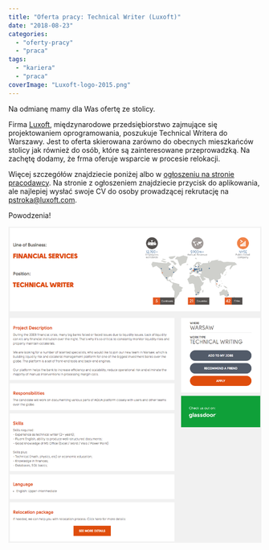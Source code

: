 ```yaml
---
title: "Oferta pracy: Technical Writer (Luxoft)"
date: "2018-08-23"
categories: 
  - "oferty-pracy"
  - "praca"
tags: 
  - "kariera"
  - "praca"
coverImage: "Luxoft-logo-2015.png"
---
```


Na odmianę mamy dla Was ofertę ze stolicy.

Firma [Luxoft](https://www.luxoft.com/), międzynarodowe przedsiębiorstwo zajmujące się projektowaniem oprogramowania, poszukuje Technical Writera do Warszawy. Jest to oferta skierowana zarówno do obecnych mieszkańców stolicy jak również do osób, które są zainteresowane przeprowadzką. Na zachętę dodamy, że frma oferuje wsparcie w procesie relokacji.

Więcej szczegółów znajdziecie poniżej albo w [ogłoszeniu na stronie pracodawcy](https://career.luxoft.com/careers/179894/technical-writer/). Na stronie z ogłoszeniem znajdziecie przycisk do aplikowania, ale najlepiej wysłać swoje CV do osoby prowadzącej rekrutację na [pstroka@luxoft.com](mailto:pstroka@luxoft.com).

Powodzenia!

[![](images/tech_writer_luxoft.png)](http://techwriter.pl/wp-content/uploads/2018/08/tech_writer_luxoft.png)
